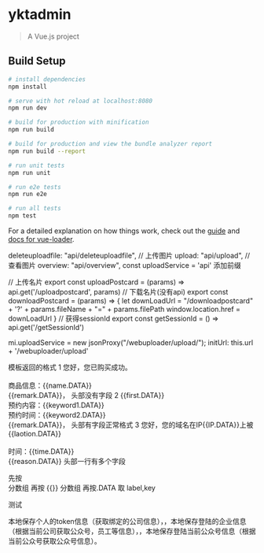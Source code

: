 # yktadmin

> A Vue.js project

## Build Setup

``` bash
# install dependencies
npm install

# serve with hot reload at localhost:8080
npm run dev

# build for production with minification
npm run build

# build for production and view the bundle analyzer report
npm run build --report

# run unit tests
npm run unit

# run e2e tests
npm run e2e

# run all tests
npm test
```

For a detailed explanation on how things work, check out the [guide](http://vuejs-templates.github.io/webpack/) and [docs for vue-loader](http://vuejs.github.io/vue-loader).

  deleteuploadfile: "api/deleteuploadfile",
  // 上传图片
  upload: "api/upload",
  // 查看图片
  overview: "api/overview",
  const uploadService = 'api' 添加前缀

// 上传名片
export const uploadPostcard = (params) => api.get('/uploadpostcard', params)
// 下载名片(没有api)
export const downloadPostcard = (params) => {
    let downLoadUrl = "/downloadpostcard" + '?' + params.fileName + "=" + params.filePath
    window.location.href = downLoadUrl
}
// 获得sessionId
export const getSessionId = () => api.get('/getSessionId')

mi.uploadService = new jsonProxy("/webuploader/upload/");
initUrl: this.url + '/webuploader/upload'

模板返回的格式
1 您好，您已购买成功。<br/><br/>商品信息：{{name.DATA}}<br/>{{remark.DATA}}，                          头部没有字段
2 {{first.DATA}}<br/>预约内容：{{keyword1.DATA}}<br/>预约时间：{{keyword2.DATA}}<br/>{{remark.DATA}}， 头部有字段正常格式
3 您好，您的域名在IP{{IP.DATA}}上被{{laotion.DATA}} <br/><br/> 时间：{{time.DATA}}<br/>{{reason.DATA}}  头部一行有多个字段

先按<br /> 分数组
再按 {{}} 分数组
再按.DATA 取 label,key

测试




本地保存个人的token信息（获取绑定的公司信息），，本地保存登陆的企业信息（根据当前公司获取公众号，员工等信息），，本地保存登陆当前公众号信息（根据当前公众号获取公众号信息）。
